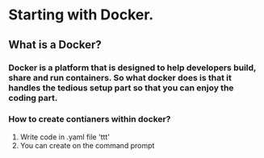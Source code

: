 # Starting with Docker.
## What is a Docker?
### Docker is a platform that is designed to help developers build, share and run containers. So what docker does is that it handles the tedious setup part so that you can enjoy the coding part.

### How to create contianers within docker?
1. Write code in .yaml file
  'ttt'
1. You can create on the command prompt


